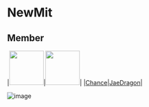 # NewMit

## Member

|<img src='https://avatars.githubusercontent.com/u/23098327?v=4' height=80 width=80px></img>|<img src='https://avatars.githubusercontent.com/u/66985977?v=4' height=80 width=80px></img>|
|[Chance](https://github.com/ahs0432)|[JaeDragon](https://github.com/iJaeDragon)|

![image](https://github.com/HaeZuo/NewMit/assets/66985977/97037fa8-861b-4ffe-87cf-496890c9e700)
